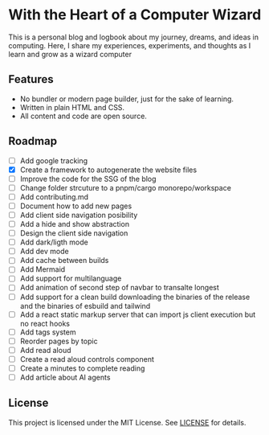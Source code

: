# With the Heart of a Computer Wizard

This is a personal blog and logbook about my journey, dreams, and ideas in computing. Here, I share my experiences, experiments, and thoughts as I learn and grow as a wizard computer


## Features
- No bundler or modern page builder, just for the sake of learning.
- Written in plain HTML and CSS.
- All content and code are open source.

## Roadmap
- [ ] Add google tracking
- [x] Create a framework to autogenerate the website files
- [ ] Improve the code for the SSG of the blog
- [ ] Change folder strcuture to a pnpm/cargo monorepo/workspace
- [ ] Add contributing.md
- [ ] Document how to add new pages
- [ ] Add client side navigation posibility
- [ ] Add a hide and show abstraction
- [ ] Design the client side navigation
- [ ] Add dark/ligth mode
- [ ] Add dev mode
- [ ] Add cache between builds
- [ ] Add Mermaid
- [ ] Add support for multilanguage
- [ ] Add animation of second step of navbar to transalte longest
- [ ] Add support for a clean build downloading the binaries of the release and the binaries of esbuild and tailwind
- [ ] Add a react static markup server that can import js client execution but no react hooks
- [ ] Add tags system
- [ ] Reorder pages by topic
- [ ] Add read aloud
- [ ] Create a read aloud controls component
- [ ] Create a minutes to complete reading
- [ ] Add article about AI agents

## License
This project is licensed under the MIT License. See [LICENSE](LICENSE) for details.
